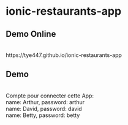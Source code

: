 # ionic-restaurants-app

## Demo Online
<br>
https://tye447.github.io/ionic-restaurants-app

## Demo
<br>
Compte pour connecter cette App:
<br>
name: Arthur, password: arthur
<br>
name: David, password: david
<br>
name: Betty, password: betty
